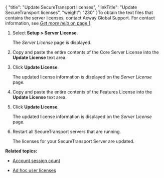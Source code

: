 {
    "title": "Update SecureTransport licenses",
    "linkTitle": "Update SecureTransport licenses",
    "weight": "230"
}To obtain the text files that contains the server licenses, contact Axway Global Support. For contact information, see [*Get more help* on page 1](get_more_help.htm).

1.  Select **Setup > Server License**.  
    The *Server License* page is displayed.
2.  Copy and paste the entire contents of the Core Server License into the **Update License** text area.
3.  Click **Update License**.  
    The updated license information is displayed on the *Server License* page.
4.  Copy and paste the entire contents of the Features License into the **Update License** text area.
5.  Click **Update License**.  
    The updated license information is displayed on the *Server License* page.
6.  Restart all SecureTransport servers that are running.  
    The licenses for your SecureTransport Server are updated.

**Related topics:**

-   [Account session count](../c_st_account_session_count)
-   [Ad hoc user licenses](../c_st_adhoc_user_licenses)
